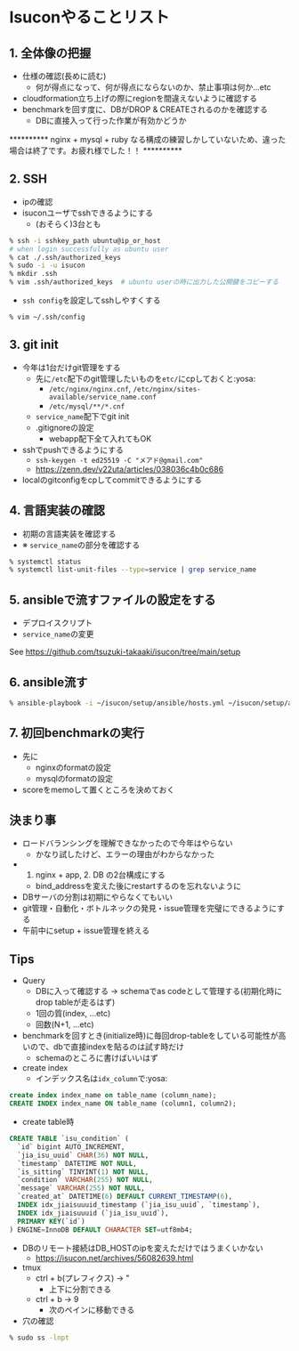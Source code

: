 # Isuconやることリスト

## 1. 全体像の把握
- 仕様の確認(長めに読む)
    - 何が得点になって、何が得点にならないのか、禁止事項は何か...etc
- cloudformation立ち上げの際にregionを間違えないように確認する
- benchmarkを回す度に、DBがDROP & CREATEされるのかを確認する
    - DBに直接入って行った作業が有効かどうか

********** nginx + mysql + ruby なる構成の練習しかしていないため、違った場合は終了です。お疲れ様でした！！ **********

## 2. SSH
- ipの確認
- isuconユーザでsshできるようにする
    - (おそらく)3台とも
```sh
% ssh -i sshkey_path ubuntu@ip_or_host
# when login successfully as ubuntu user
% cat ./.ssh/authorized_keys
% sudo -i -u isucon
% mkdir .ssh
% vim .ssh/authorized_keys  # ubuntu userの時に出力した公開鍵をコピーする
```
- `ssh config`を設定してsshしやすくする
```sh
% vim ~/.ssh/config
```

## 3. git init
- 今年は1台だけgit管理をする
    - 先に`/etc`配下のgit管理したいものを`etc/`にcpしておくと:yosa:
        - `/etc/nginx/nginx.cnf`, `/etc/nginx/sites-available/service_name.conf`
        - `/etc/mysql/**/*.cnf`
    - `service_name`配下でgit init
    - .gitignoreの設定
        - webapp配下全て入れてもOK
- sshでpushできるようにする
    - `ssh-keygen -t ed25519 -C "メアド@gmail.com"`
    - https://zenn.dev/v22uta/articles/038036c4b0c686
- localのgitconfigをcpしてcommitできるようにする

## 4. 言語実装の確認
- 初期の言語実装を確認する
- ※ `service_name`の部分を確認する
```sh
% systemctl status
% systemctl list-unit-files --type=service | grep service_name
```

## 5. ansibleで流すファイルの設定をする
- デプロイスクリプト
- `service_name`の変更

See https://github.com/tsuzuki-takaaki/isucon/tree/main/setup

## 6. ansible流す
```sh
% ansible-playbook -i ~/isucon/setup/ansible/hosts.yml ~/isucon/setup/ansible/playbook.yml
```

## 7. 初回benchmarkの実行
- 先に
    - nginxのformatの設定
    - mysqlのformatの設定
- scoreをmemoして置くところを決めておく

## 決まり事
- ロードバランシングを理解できなかったので今年はやらない
    - かなり試したけど、エラーの理由がわからなかった
- 1. nginx + app, 2. DB の2台構成にする
    - bind_addressを変えた後にrestartするのを忘れないように
- DBサーバの分割は初期にやらなくてもいい
- git管理・自動化・ボトルネックの発見・issue管理を完璧にできるようにする
- 午前中にsetup + issue管理を終える

## Tips
- Query
    - DBに入って確認する -> schemaでas codeとして管理する(初期化時にdrop tableが走るはず)
    - 1回の質(index, ...etc)
    - 回数(N+1, ...etc)
- benchmarkを回すとき(initialize時)に毎回drop-tableをしている可能性が高いので、dbで直接indexを貼るのは試す時だけ
    - schemaのところに書けばいいはず
- create index
    - インデックス名は`idx_column`で:yosa:
```sql
create index index_name on table_name (column_name);
CREATE INDEX index_name ON table_name (column1, column2);
```
- create table時
```sql
CREATE TABLE `isu_condition` (
  `id` bigint AUTO_INCREMENT,
  `jia_isu_uuid` CHAR(36) NOT NULL,
  `timestamp` DATETIME NOT NULL,
  `is_sitting` TINYINT(1) NOT NULL,
  `condition` VARCHAR(255) NOT NULL,
  `message` VARCHAR(255) NOT NULL,
  `created_at` DATETIME(6) DEFAULT CURRENT_TIMESTAMP(6),
  INDEX idx_jiaisuuuid_timestamp (`jia_isu_uuid`, `timestamp`),
  INDEX idx_jiaisuuuid (`jia_isu_uuid`),
  PRIMARY KEY(`id`)
) ENGINE=InnoDB DEFAULT CHARACTER SET=utf8mb4;
```
- DBのリモート接続はDB_HOSTのipを変えただけではうまくいかない
    - https://isucon.net/archives/56082639.html
- tmux
    - ctrl + b(プレフィクス) -> "
        - 上下に分割できる
    - ctrl + b -> 9
        - 次のペインに移動できる
- 穴の確認
```sh
% sudo ss -lnpt
```
